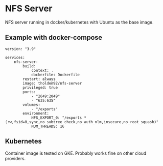 # NFS Server

NFS server running in docker/kubernetes with Ubuntu as the base image.

## Example with docker-compose

```
version: "3.9"

services:
    nfs-server:
        build:
            context: .
            dockerfile: Dockerfile
        restart: always
        image: tholden92/nfs-server
        privileged: true
        ports:
            - "2049:2049"
            - "635:635"
        volumes:
            - "/exports"
        environment:
            NFS_EXPORT_0: "/exports *(rw,fsid=0,sync,no_subtree_check,no_auth_nlm,insecure,no_root_squash)"
            NUM_THREADS: 16
```

## Kubernetes

Container image is tested on GKE. Probably works fine on other cloud providers.
